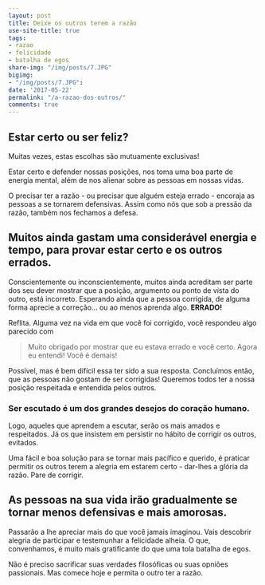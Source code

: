 ```yaml
---
layout: post
title: Deixe os outros terem a razão
use-site-title: true
tags:
- razao
- felicidade
- batalha de egos
share-img: "/img/posts/7.JPG"
bigimg:
- "/img/posts/7.JPG": 
date: '2017-05-22'
permalink: "/a-razao-dos-outros/"
comments: true
---
```


## Estar certo ou ser feliz?

Muitas vezes, estas escolhas são mutuamente exclusivas!

Estar certo e defender nossas posições, nos toma uma boa parte de energia mental, além de nos alienar sobre as pessoas em nossas vidas. 

O precisar ter a razão - ou precisar que alguém esteja errado - encoraja as pessoas a se tornarem defensivas. Assim como nós que sob a pressão da razão, também nos fechamos a defesa.

## Muitos ainda gastam uma considerável energia e tempo, para provar estar certo e os outros errados.

Conscientemente  ou inconscientemente, muitos ainda acreditam ser parte dos seu dever mostrar que a posição, argumento ou ponto de vista do outro, está incorreto. Esperando ainda que a pessoa corrigida, de alguma forma aprecie a correção... ou ao menos aprenda algo. **ERRADO!**

Reflita. Alguma vez na vida em que você foi corrigido, você respondeu algo parecido com

> Muito obrigado por mostrar que eu estava errado e você certo. Agora eu entendi! Você é demais!

Possível, mas é bem difícil essa ter sido a sua resposta. Concluímos então, que as pessoas não gostam de ser corrigidas! Queremos todos ter a nossa posição respeitada e entendida pelos outros.

### Ser escutado é um dos grandes desejos do coração humano.

Logo, aqueles que aprendem a escutar, serão os mais amados e respeitados. Já os que insistem em persistir no hábito de corrigir os outros, evitados.

Uma fácil e boa solução para se tornar mais pacífico e querido, é praticar permitir os outros terem a alegria em estarem certo - dar-lhes a glória da razão. Pare de corrigir.

## As pessoas na sua vida irão gradualmente se tornar menos defensivas e mais amorosas.

Passarão a lhe apreciar mais do que você jamais imaginou. Vais descobrir alegria de participar e testemunhar a felicidade alheia. O que, convenhamos, é muito mais gratificante do que uma tola batalha de egos.

Não é preciso sacrificar suas verdades filosóficas ou suas opniões passionais. Mas comece hoje e permita o outro ter a razão.
